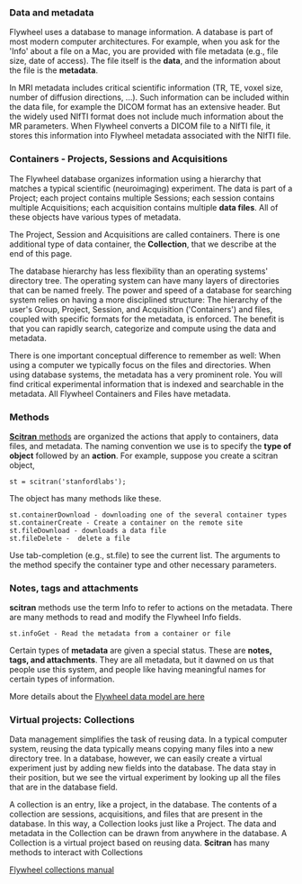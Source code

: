 
### Data and metadata
Flywheel uses a database to manage information.  A database is part of most modern computer architectures. For example, when you ask for the 'Info' about a file on a Mac, you are provided with file metadata (e.g., file size, date of access). The file itself is the **data**, and the information about the file is the **metadata**. 

In MRI metadata includes critical scientific information (TR, TE, voxel size, number of diffusion directions, ...). Such information can be included within the data file, for example the DICOM format has an extensive header. But the widely used NIfTI format does not include much information about the MR parameters. When Flywheel converts a DICOM file to a NIfTI file, it stores this information into Flywheel metadata associated with the NIfTI file.

### Containers - Projects, Sessions and Acquisitions
The Flywheel database organizes information using a hierarchy that matches a typical scientific (neuroimaging) experiment. The data is part of a Project; each project contains multiple Sessions; each session contains multiple Acquisitions; each acquisition contains multiple **data files**.  All of these objects have various types of metadata.

The Project, Session and Acquisitions are called containers.  There is one additional type of data container, the **Collection**, that we describe at the end of this page.

The database hierarchy has less flexibility than an operating systems' directory tree. The operating system can have many layers of directories that can be named freely. The power and speed of a database for searching system relies on having a more disciplined structure:  The hierarchy of the user's Group, Project, Session, and Acquisition ('Containers') and files, coupled with specific formats for the metadata, is enforced. The benefit is that you can rapidly search, categorize and compute using the data and metadata.

There is one important conceptual difference to remember as well: When using a computer we typically focus on the files and directories. When using database systems, the metadata has a very prominent role. You will find critical experimental information that is indexed and searchable in the metadata. All Flywheel Containers and Files have metadata. 

### Methods

[**Scitran** methods](https://github.com/vistalab/scitran/wiki/scitran-methods) are organized the actions that apply to containers, data files, and metadata. The naming convention we use is to specify the **type of object** followed by an **action**.  For example, suppose you create a scitran object, 

    st = scitran('stanfordlabs');

The object has many methods like these.
```
st.containerDownload - downloading one of the several container types
st.containerCreate - Create a container on the remote site
st.fileDownload - downloads a data file
st.fileDelete -  delete a file
```
Use tab-completion (e.g., st.file<Tab>) to see the current list. The arguments to the method specify the container type and other necessary parameters. 

### Notes, tags and attachments

**scitran** methods use the term Info to refer to actions on the metadata. There are many methods to read and modify the Flywheel Info fields.

    st.infoGet - Read the metadata from a container or file

Certain types of **metadata** are given a special status.  These are **notes, tags, and attachments**.  They are all metadata, but it dawned on us that people use this system, and people like having meaningful names for certain types of information. 

More details about the [Flywheel data model are here](Flywheel-data-model)

### Virtual projects:  Collections

Data management simplifies the task of reusing data.  In a typical computer system, reusing the data typically means copying many files into a new directory tree.  In a database, however, we can easily create a virtual experiment just by adding new fields into the database.  The data stay in their position, but we see the virtual experiment by looking up all the files that are in the database field.

A collection is an entry, like a project, in the database.  The contents of a collection are sessions, acquisitions, and files that are present in the database.  In this way, a Collection looks just like a Project.  The data and metadata in the Collection can be drawn from anywhere in the database.  A Collection is a virtual project based on reusing data.  **Scitran** has many methods to interact with Collections

[Flywheel collections manual](https://docs.flywheel.io/display/EM/Using+Collections)